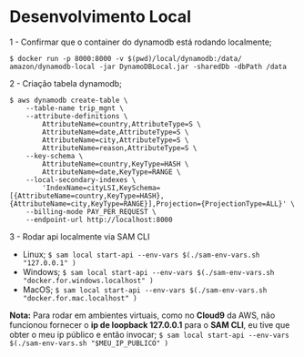 # Desenvolvimento Local
  
1 - Confirmar que o container do dynamodb está rodando localmente;

    $ docker run -p 8000:8000 -v $(pwd)/local/dynamodb:/data/ amazon/dynamodb-local -jar DynamoDBLocal.jar -sharedDb -dbPath /data
  
2 - Criação tabela dynamodb;

    $ aws dynamodb create-table \
        --table-name trip_mgnt \
        --attribute-definitions \
            AttributeName=country,AttributeType=S \
            AttributeName=date,AttributeType=S \
            AttributeName=city,AttributeType=S \
            AttributeName=reason,AttributeType=S \
        --key-schema \
            AttributeName=country,KeyType=HASH \
            AttributeName=date,KeyType=RANGE \
        --local-secondary-indexes \
            'IndexName=cityLSI,KeySchema=[{AttributeName=country,KeyType=HASH},{AttributeName=city,KeyType=RANGE}],Projection={ProjectionType=ALL}' \
        --billing-mode PAY_PER_REQUEST \
        --endpoint-url http://localhost:8000
        
3 - Rodar api localmente via SAM CLI

- Linux; ``` $ sam local start-api --env-vars $(./sam-env-vars.sh "127.0.0.1" ) ```
- Windows; ``` $ sam local start-api --env-vars $(./sam-env-vars.sh "docker.for.windows.localhost" ) ```
- MacOS; ``` $ sam local start-api --env-vars $(./sam-env-vars.sh "docker.for.mac.localhost" ) ```

**Nota:** Para rodar em ambientes virtuais, como no **Cloud9** da AWS, não funcionou fornecer o 
 **ip de loopback 127.0.0.1** para o **SAM CLI**, eu tive que obter o meu ip público e então invocar;
``` $ sam local start-api --env-vars $(./sam-env-vars.sh "$MEU_IP_PUBLICO" ) ```